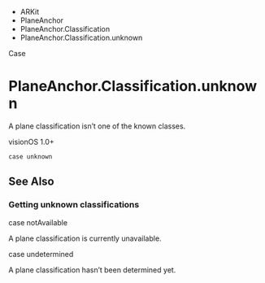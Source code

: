 

- ARKit
- PlaneAnchor
- PlaneAnchor.Classification
-  PlaneAnchor.Classification.unknown 

Case

# PlaneAnchor.Classification.unknown

A plane classification isn’t one of the known classes.

visionOS 1.0+

``` source
case unknown
```

## See Also

### Getting unknown classifications

case notAvailable

A plane classification is currently unavailable.

case undetermined

A plane classification hasn’t been determined yet.

